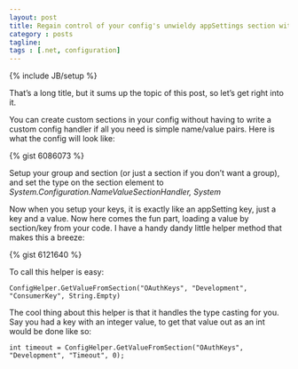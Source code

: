 ```yaml
---
layout: post
title: Regain control of your config's unwieldy appSettings section with NameValueSectionHandler
category : posts
tagline: 
tags : [.net, configuration]
---
```

{% include JB/setup %}

That’s a long title, but it sums up the topic of this post, so let’s get right into it.

You can create custom sections in your config without having to write a custom config handler if all you need is simple name/value pairs. Here is what the config will look like:

{% gist 6086073 %}

Setup your group and section (or just a section if you don’t want a group), and set the type on the section element to *System.Configuration.NameValueSectionHandler, System*

Now when you setup your keys, it is exactly like an appSetting key, just a key and a value. Now here comes the fun part, loading a value by section/key from your code. I have a handy dandy little helper method that makes this a breeze:

{% gist 6121640 %}

To call this helper is easy:

`
ConfigHelper.GetValueFromSection("OAuthKeys", "Development", "ConsumerKey", String.Empty)
`

The cool thing about this helper is that it handles the type casting for you. Say you had a key with an integer value, to get that value out as an int would be done like so:

`
int timeout = ConfigHelper.GetValueFromSection("OAuthKeys", "Development", "Timeout", 0);
`